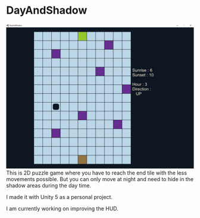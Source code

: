 DayAndShadow
======
![Alt text](./Images/NightMove.png "")
This is 2D puzzle game where you have to reach the end tile with the less movements possible. But you can only move at night and need to hide in the shadow areas during the day time.

I made it with Unity 5 as a personal project.

I am currently working on improving the HUD.
